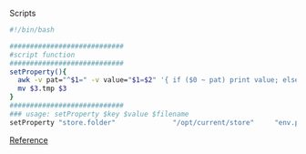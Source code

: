 Scripts
```bash
#!/bin/bash

############################
#script function
############################
setProperty(){
  awk -v pat="^$1=" -v value="$1=$2" '{ if ($0 ~ pat) print value; else print $0; }' $3 > $3.tmp
  mv $3.tmp $3
}
############################
### usage: setProperty $key $value $filename
setProperty "store.folder"              "/opt/current/store"     "env.properties"
```

[Reference](https://gist.github.com/kongchen/6748525)